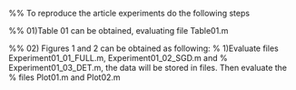 %% To reproduce the article experiments do the following steps

%% 01)Table 01 can be obtained, evaluating file Table01.m

%% 02) Figures 1 and 2 can be obtained as following:
% 1)Evaluate files Experiment01_01_FULL.m, Experiment01_02_SGD.m and
% Experiment01_03_DET.m, the data will be stored in files. Then evaluate the
% files Plot01.m and Plot02.m